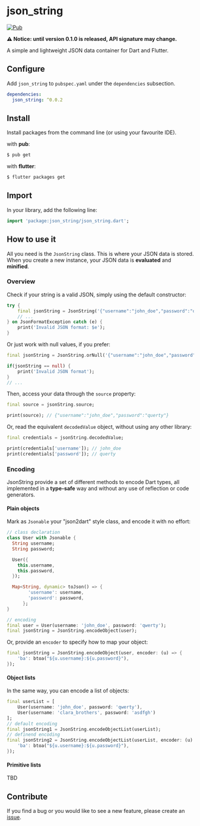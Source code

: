 # json_string

[![Pub](https://img.shields.io/pub/v/json_string.svg)](https://pub.dartlang.org/packages/json_string)

**⚠️ Notice: until version 0.1.0 is released, API signature may change.**

A simple and lightweight JSON data container for Dart and Flutter.

## Configure

Add `json_string` to `pubspec.yaml` under the `dependencies` subsection.

```yaml
dependencies:
  json_string: ^0.0.2
```
## Install

Install packages from the command line (or using your favourite IDE).

with **pub**:

```bash
$ pub get
```

with **flutter**:

```bash
$ flutter packages get
```

## Import

In your library, add the following line:

```dart
import 'package:json_string/json_string.dart';
```
## How to use it

All you need is the `JsonString` class. This is where your JSON data is stored.
When you create a new instance, your JSON data is **evaluated** and **minified**.

### Overview

Check if your string is a valid JSON, simply using the default constructor:

```dart
try {
    final jsonString = JsonString('{"username":"john_doe","password":"querty"}');
    // ...
} on JsonFormatException catch (e) {
    print('Invalid JSON format: $e');
}
```

Or just work with null values, if you prefer:

```dart
final jsonString = JsonString.orNull('{"username":"john_doe","password":"querty"}');

if(jsonString == null) {
    print('Invalid JSON format');
}
// ...
```

Then, access your data through the `source` property:

```dart
final source = jsonString.source;

print(source); // {"username":"john_doe","password":"querty"}
```
Or, read the equivalent `decodedValue` object, without using any other library:

```dart
final credentials = jsonString.decodedValue;

print(credentials['username']); // john_doe
print(credentials['password']); // querty
```

### Encoding

JsonString provide a set of different methods to encode Dart types, all implemented in a **type-safe** way and without any use of reflection or code generators.

#### Plain objects

Mark as `Jsonable` your "json2dart" style class, and encode it with no effort:

```dart
// class declaration
class User with Jsonable {
  String username;
  String password;

  User({
    this.username,
    this.password,
  });

  Map<String, dynamic> toJson() => {
        'username': username,
        'password': password,
      };
}

// encoding
final user = User(username: 'john_doe', password: 'qwerty');
final jsonString = JsonString.encodeObject(user);
```

Or, provide an `encoder` to specify how to map your object:

```dart
final jsonString = JsonString.encodeObject(user, encoder: (u) => {
    'ba': btoa("${u.username}:${u.password}"),
});
```

#### Object lists

In the same way, you can encode a list of objects:

```dart
final userList = [
    User(username: 'john_doe', password: 'qwerty'),
    User(username: 'clara_brothers', password: 'asdfgh')
];
// default encoding
final jsonString1 = JsonString.encodeObjectList(userList);
// definend encoding
final jsonString2 = JsonString.encodeObjectList(userList, encoder: (u) => {
    'ba': btoa("${u.username}:${u.password}"),
});
```
#### Primitive lists

TBD

## Contribute

If you find a bug or you would like to see a new feature, please create an [issue](https://github.com/letsar/kiwi/issues). 